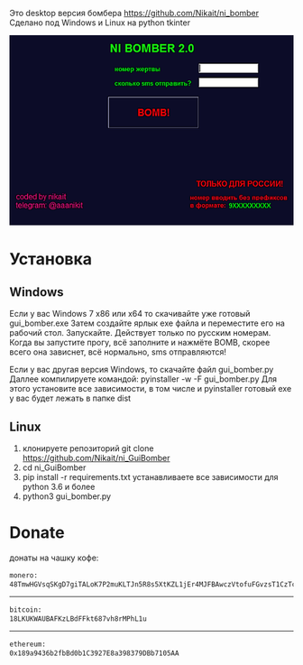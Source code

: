 Это desktop версия бомбера https://github.com/Nikait/ni_bomber 
Сделано под Windows и Linux на python tkinter

![alt text](bomber.png)

#  Установка
## Windows
Если у вас Windows 7 x86 или x64 то скачивайте уже готовый gui_bomber.exe
Затем создайте ярлык exe файла и переместите его на рабочий стол.
Запускайте. Действует только по русским номерам. 
Когда вы запустите прогу, всё заполните и нажмёте BOMB, 
скорее всего она зависнет, всё нормально, sms отправляются!

Если у вас другая версия Windows, то скачайте файл gui_bomber.py
Даллее компилируете командой: pyinstaller -w -F gui_bomber.py
Для этого установите все зависимости, в том числе и pyinstaller
готовый exe у вас будет лежать в папке dist

## Linux
1) клонируете репозиторий git clone https://github.com/Nikait/ni_GuiBomber
2) cd ni_GuiBomber
3) pip install -r requirements.txt 
   устанавливаете все зависимости для python 3.6 и более
4) python3 gui_bomber.py

#  Donate
донаты на чашку кофе:

    monero: 
    48TmwHGVsqSKgD7giTALoK7P2muKLTJn5R8s5XtKZL1jEr4MJFBAwczVtofuFGvzsT1CzTcFXotwZCDno1UsskqFFZe9wVC
***
    bitcoin:
    18LKUKWAUBAFKzLBdFFkt687vh8rMPhL1u
***
    ethereum:
    0x189a9436b2fbBd0b1C3927E8a398379DBb7105AA
